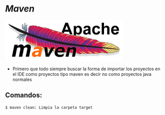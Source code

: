 # _Maven_

![Image text](https://github.com/andres4715-gif/importanDocuments/blob/master/imagenes/apache_maven_l5hy2n.png)

- Primero que todo siempre buscar la forma de importar los proyectos en el IDE como proyectos tipo maven es decir no como proyectos java normales

## Comandos:

```shell
$ maven clean: Limpia la carpeta target


```
